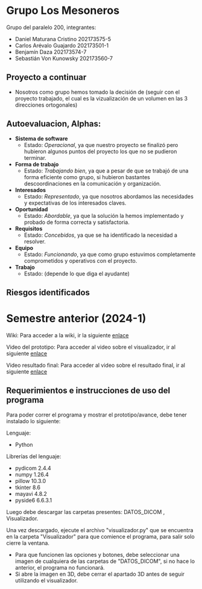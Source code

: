 # Grupo Los Mesoneros

Grupo del paralelo 200, integrantes:

- Daniel Maturana Cristino 202173575-5
- Carlos Arévalo Guajardo 202173501-1
- Benjamín Daza 202173574-7
- Sebastián Von Kunowsky 202173560-7

## Proyecto a continuar
- Nosotros como grupo hemos tomado la decisión de (seguir con el proyecto trabajado, el cual es la vizualización de un volumen en las 3 direcciones ortogonales)

## Autoevaluacion, Alphas:
* **Sistema de software**
    - Estado: _Operacional_, ya que nuestro proyecto se finalizó pero hubieron algunos puntos del proyecto los que no se pudieron terminar.  
* **Forma de trabajo**
    - Estado: _Trabajando bien_, ya que a pesar de que se trabajó de una forma eficiente como grupo, si hubieron bastantes descoordinaciones en la comunicación y organización.
* **Interesados**
    - Estado: _Representado_, ya que nosotros abordamos las necesidades y expectativas de los interesados claves.
* **Oportunidad**
    - Estado: _Abordable_, ya que la solución la hemos implementado y probado de forma correcta y satisfactoria.
* **Requisitos**
    - Estado: _Concebidos_, ya que se ha identificado la necesidad a resolver.
* **Equipo**
    - Estado: _Funcionando_, ya que como grupo estuvimos completamente comprometidos y operativos con el proyecto.
* **Trabajo**
    - Estado: (depende lo que diga el ayudante)
## Riesgos identificados

# Semestre anterior (2024-1)
Wiki: Para acceder a la wiki, ir la siguiente [enlace](https://github.com/tylwerr/GRP-LosAnalistas-2024-PROYINF/wiki#wiki-grupo-losanalistas)

Video del prototipo: Para acceder al video sobre el visualizador, ir al siguiente [enlace](https://youtu.be/In0gr04gF_E)

Video resultado final: Para acceder al video sobre el resultado final, ir al siguiente [enlace](https://youtu.be/34fRJNLTTV0)

## Requerimientos e instrucciones de uso del programa

Para poder correr el programa y mostrar el prototipo/avance, debe tener instalado lo siguiente:

Lenguaje:
- Python 

Librerías del lenguaje:
- pydicom 2.4.4
- numpy 1.26.4
- pillow 10.3.0
- tkinter 8.6
- mayavi 4.8.2
- pyside6 6.6.3.1

Luego debe descargar las carpetas presentes: DATOS_DICOM , Visualizador.

Una vez descargado, ejecute el archivo "visualizador.py" que se encuentra en la carpeta "Visualizador" para que comience el programa, para salir solo cierre la ventana.

- Para que funcionen las opciones y botones, debe seleccionar una imagen de cualquiera de las carpetas de "DATOS_DICOM", si no hace lo anterior, el programa no funcionará.
- Si abre la imagen en 3D, debe cerrar el apartado 3D antes de seguir utilizando el visualizador. 
